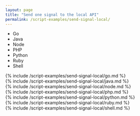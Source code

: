 ```yaml
---
layout: page
title: "Send one signal to the local API"
permalink: /script-examples/send-signal-local/
---
```


<ul class="tabs__top-bar">
    <li class="tab-link current" data-tab="tab-install-go">Go</li>
    <li class="tab-link" data-tab="tab-install-java">Java</li>
    <li class="tab-link" data-tab="tab-install-node">Node</li>
    <li class="tab-link" data-tab="tab-install-php">PHP</li>
    <li class="tab-link" data-tab="tab-install-python">Python</li>
    <li class="tab-link" data-tab="tab-install-ruby">Ruby</li>
    <li class="tab-link" data-tab="tab-install-shell">Shell</li>    
</ul>

<div id="tab-install-go" class="tabs__content current" markdown="1">
{% include /script-examples/send-signal-local/go.md %}
</div>

<div id="tab-install-java" class="tabs__content" markdown="1">
{% include /script-examples/send-signal-local/java.md %}
</div>

<div id="tab-install-node" class="tabs__content" markdown="1">
{% include /script-examples/send-signal-local/node.md %}
</div>

<div id="tab-install-php" class="tabs__content" markdown="1">
{% include /script-examples/send-signal-local/php.md %}
</div>

<div id="tab-install-python" class="tabs__content" markdown="1">
{% include /script-examples/send-signal-local/python.md %}
</div>

<div id="tab-install-ruby" class="tabs__content" markdown="1">
{% include /script-examples/send-signal-local/ruby.md %}
</div>

<div id="tab-install-shell" class="tabs__content" markdown="1">
{% include /script-examples/send-signal-local/shell.md %}
</div>